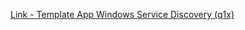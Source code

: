 [Link - Template App Windows Service Discovery (q1x)](https://github.com/q1x/zabbix-templates/tree/master/service-discovery)
